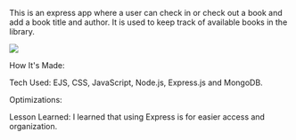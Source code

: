 This is an express app where a user can check in or check out a book and add a book title and author. It is used to keep track of available books in the library.

<img src="library.png">

How It's Made:

Tech Used: EJS, CSS, JavaScript, Node.js, Express.js and MongoDB.

Optimizations: 

Lesson Learned: I learned that using Express is for easier access and organization.




